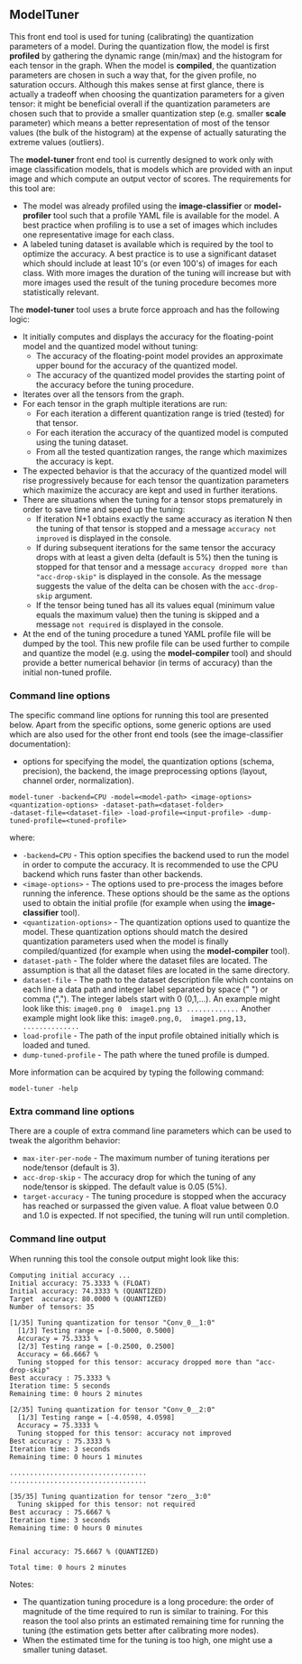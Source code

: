 ## ModelTuner

This front end tool is used for tuning (calibrating) the quantization parameters of a model.
During the quantization flow, the model is first **profiled** by gathering the dynamic range (min/max)
and the histogram for each tensor in the graph. When the model is **compiled**, the quantization
parameters are chosen in such a way that, for the given profile, no saturation occurs. Although this
makes sense at first glance, there is actually a tradeoff when choosing the quantization parameters
for a given tensor: it might be beneficial overall if the quantization parameters are chosen such
that to provide a smaller quantization step (e.g. smaller **scale** parameter) which means a better
representation of most of the tensor values (the bulk of the histogram) at the expense of actually
saturating the extreme values (outliers).

The **model-tuner** front end tool is currently designed to work only with image classification models,
that is models which are provided with an input image and which compute an output vector of scores. The
requirements for this tool are:
- The model was already profiled using the **image-classifier** or **model-profiler** tool such that
a profile YAML file is available for the model. A best practice when profiling is to use a set of images
which includes one representative image for each class.
- A labeled tuning dataset is available which is required by the tool to optimize the accuracy. A best
practice is to use a significant dataset which should include at least 10's (or even 100's) of images
for each class. With more images the duration of the tuning will increase but with more images used the
result of the tuning procedure becomes more statistically relevant.

The **model-tuner** tool uses a brute force approach and has the following logic:
- It initially computes and displays the accuracy for the floating-point model and the quantized model
without tuning:
  - The accuracy of the floating-point model provides an approximate upper bound for the accuracy of the quantized model.
  - The accuracy of the quantized model provides the starting point of the accuracy before the tuning procedure.
- Iterates over all the tensors from the graph.
- For each tensor in the graph multiple iterations are run:
  - For each iteration a different quantization range is tried (tested) for that tensor.
  - For each iteration the accuracy of the quantized model is computed using the tuning dataset.
  - From all the tested quantization ranges, the range which maximizes the accuracy is kept.
- The expected behavior is that the accuracy of the quantized model will rise progressively because for
each tensor the quantization parameters which maximize the accuracy are kept and used in further iterations.
- There are situations when the tuning for a tensor stops prematurely in order to save time and speed up the tuning:
  - If iteration N+1 obtains exactly the same accuracy as iteration N then the tuning of that tensor
    is stopped and a message `accuracy not improved` is displayed in the console.
  - If during subsequent iterations for the same tensor the accuracy drops with at least a given delta (default is 5%)
    then the tuning is stopped for that tensor and a message `accuracy dropped more than "acc-drop-skip"` is displayed
    in the console. As the message suggests the value of the delta can be chosen with the `acc-drop-skip` argument.
  - If the tensor being tuned has all its values equal (minimum value equals the maximum value) then the
    tuning is skipped and a message `not required` is displayed in the console.
- At the end of the tuning procedure a tuned YAML profile file will be dumped by the tool. This new profile
file can be used further to compile and quantize the model (e.g. using the **model-compiler** tool) and
should provide a better numerical behavior (in terms of accuracy) than the initial non-tuned profile.

### Command line options

The specific command line options for running this tool are presented below. Apart from the specific
options, some generic options are used which are also used for the other front end tools (see the 
image-classifier documentation):
- options for specifying the model, the quantization options (schema, precision), the backend,
the image preprocessing options (layout, channel order, normalization).

```
model-tuner -backend=CPU -model=<model-path> <image-options> <quantization-options> -dataset-path=<dataset-folder>
-dataset-file=<dataset-file> -load-profile=<input-profile> -dump-tuned-profile=<tuned-profile>
```

where:
- `-backend=CPU` - This option specifies the backend used to run the model in order to compute the accuracy.
                   It is recommended to use the CPU backend which runs faster than other backends.
- `<image-options>` - The options used to pre-process the images before running the inference. These options
                      should be the same as the options used to obtain the initial profile (for example when
                      using the **image-classifier** tool).
- `<quantization-options>` - The quantization options used to quantize the model. These quantization options
                             should match the desired quantization parameters used when the model is finally
                             compiled/quantized (for example when using the **model-compiler** tool).
- `dataset-path` - The folder where the dataset files are located. The assumption is that all the dataset files
                   are located in the same directory.
- `dataset-file` - The path to the dataset description file which contains on each line a data path and integer
                   label separated by space (" ") or comma (","). The integer labels start with 0 (0,1,...).
                   An example might look like this:
                   ```
                   image0.png 0 
                   image1.png 13
                   .............
                   ```
                   Another example might look like this:
                   ```
                   image0.png,0, 
                   image1.png,13,
                   ..............
                   ```
- `load-profile` - The path of the input profile obtained initially which is loaded and tuned.
- `dump-tuned-profile` - The path where the tuned profile is dumped.

More information can be acquired by typing the following command:
```
model-tuner -help
```

### Extra command line options

There are a couple of extra command line parameters which can be used to tweak the algorithm behavior:
- `max-iter-per-node` - The maximum number of tuning iterations per node/tensor (default is 3).
- `acc-drop-skip` - The accuracy drop for which the tuning of any node/tensor is skipped. The default value is 0.05 (5%).
- `target-accuracy` - The tuning procedure is stopped when the accuracy has reached or surpassed the given
                      value. A float value between 0.0 and 1.0 is expected. If not specified, the tuning will
                      run until completion.

### Command line output

When running this tool the console output might look like this:

```
Computing initial accuracy ... 
Initial accuracy: 75.3333 % (FLOAT)
Initial accuracy: 74.3333 % (QUANTIZED)
Target  accuracy: 80.0000 % (QUANTIZED)
Number of tensors: 35

[1/35] Tuning quantization for tensor "Conv_0__1:0"
  [1/3] Testing range = [-0.5000, 0.5000]
  Accuracy = 75.3333 %
  [2/3] Testing range = [-0.2500, 0.2500]
  Accuracy = 66.6667 %
  Tuning stopped for this tensor: accuracy dropped more than "acc-drop-skip"
Best accuracy : 75.3333 %
Iteration time: 5 seconds
Remaining time: 0 hours 2 minutes

[2/35] Tuning quantization for tensor "Conv_0__2:0"
  [1/3] Testing range = [-4.0598, 4.0598]
  Accuracy = 75.3333 %
  Tuning stopped for this tensor: accuracy not improved
Best accuracy : 75.3333 %
Iteration time: 3 seconds
Remaining time: 0 hours 1 minutes

..................................
..................................

[35/35] Tuning quantization for tensor "zero__3:0"
  Tuning skipped for this tensor: not required
Best accuracy : 75.6667 %
Iteration time: 3 seconds
Remaining time: 0 hours 0 minutes


Final accuracy: 75.6667 % (QUANTIZED)

Total time: 0 hours 2 minutes
```

Notes:
- The quantization tuning procedure is a long procedure: the order of magnitude of the time
required to run is similar to training. For this reason the tool also prints an estimated
remaining time for running the tuning (the estimation gets better after calibrating more nodes).
- When the estimated time for the tuning is too high, one might use a smaller tuning dataset.
